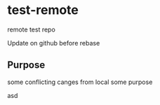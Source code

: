 # test-remote
remote test repo

Update on github before rebase


## Purpose
some conflicting canges from local
some purpose

asd

